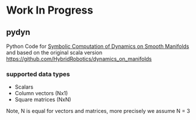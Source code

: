 # Work In Progress

## pydyn

Python Code for [Symbolic Computation of Dynamics on Smooth Manifolds](https://link.springer.com/chapter/10.1007/978-3-030-43089-4_22) and based on the original scala version https://github.com/HybridRobotics/dynamics_on_manifolds

### supported data types

- Scalars
- Column vectors (Nx1)
- Square matrices (NxN)

Note, N is equal for vectors and matrices, more precisely we assume N = 3
